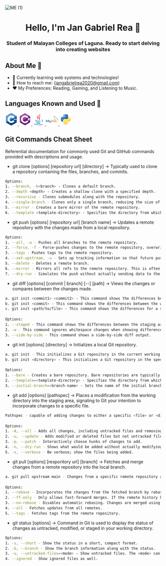 ![ME (1)](https://github.com/SuperficialFlow/SuperficialFlow/assets/154480145/555c6a63-70be-4ad3-a661-8bd76ad0b5d6)
<h1 align="center">Hello, I'm Jan Gabriel Rea 🗿</h1>
<h3 align="center">Student of Malayan Colleges of Laguna. Ready to start delving into creating websites</h3>

## About Me :bookmark_tabs:
- 🥶 Currently learning web systems and technologies!
- 📖 How to reach me: (jangabrielrea2020@gmail.com)
- ❤️ My Preferences: Reading, Gaming, and Listening to Music.

## Languages Known and Used 📕
<p align="left"> <a href="https://www.w3schools.com/cpp/" target="_blank" rel="noreferrer"> <img src="https://raw.githubusercontent.com/devicons/devicon/master/icons/cplusplus/cplusplus-original.svg" alt="cplusplus" width="40" height="40"/> </a> <a href="https://www.w3schools.com/cs/" target="_blank" rel="noreferrer"> <img src="https://raw.githubusercontent.com/devicons/devicon/master/icons/csharp/csharp-original.svg" alt="csharp" width="40" height="40"/> </a> <a href="https://www.java.com" target="_blank" rel="noreferrer"> <img src="https://raw.githubusercontent.com/devicons/devicon/master/icons/java/java-original.svg" alt="java" width="40" height="40"/> </a> <a href="https://www.mysql.com/" target="_blank" rel="noreferrer"> <img src="https://raw.githubusercontent.com/devicons/devicon/master/icons/mysql/mysql-original-wordmark.svg" alt="mysql" width="40" height="40"/> </a> <a href="https://www.python.org" target="_blank" rel="noreferrer"> <img src="https://raw.githubusercontent.com/devicons/devicon/master/icons/python/python-original.svg" alt="python" width="40" height="40"/> </a> </p>

## Git Commands Cheat Sheet 
Referential documentation for commonly used Git and GitHub commands provided with descriptions and usage.

- git clone [options] [repository url] [directory] -> Typically used to clone a repository containing the files, branches, and commits.
```bash
Options:
1. --branch, -b<branch> - Clones a default branch.
2. --depth <depth> - Creates a shallow clone with a specified depth.
3. --recursive - Clones submodules along with the repository.
4. --single-branch - Clones only a single branch, reducing the size of the clone. Useful for large repositories.
5. --mirror - Creates a bare mirror of the remote repository.
6. --template <template-directory> - Specifies the directory from which templates will be used.
```
- git push [options] [repository url] [branch name] -> Updates a remote repository with the changes made from a local repository. 
```bash
Options:
1. --all, -a - Pushes all branches to the remote repository.
2. --force, -f - Force-pushes changes to the remote repository, overwriting its history.
3. --tags - Pushes tags to the remote repository.
4. --set-upstream, -u - Sets up tracking information so that future pushes can be done without specifying the remote and branch.
5. --delete - Deletes a remote branch.
6. --mirror - Mirrors all refs to the remote repository. This is often used for creating a backup.
7. --dry-run - Simulates the push without actually sending data to the remote repository.
```
- git diff [options] [commit | branch] [--] [path] -> Views the changes or compares between the changes made. 
```bash
a. git init <commit1> <commit2> - This command shows the differences between two specific commits.
b. git init <commit> - This command shows the differences between the working directory and a specific commit.
c. git init <path/to/file> - This command shows the differences for a specific file or directory.

Options:
1. --staged - This command shows the differences between the staging area and the last commit.
2. -w - This command ignores whitespace changes when showing differences.
3. --side-by-side - This command shows a side-by-side diff output.

```
- git init [options] [directory] -> Initializes a local Git repository.
```bash
a. git init - This initializes a Git repository in the current working directory.
b. git init <directory> - This initializes a Git repository in the specified directory.

Options:
1. --bare - Creates a bare repository. Bare repositories are typically used as central repositories.
2. --template=<template-directory> - Specifies the directory from which templates will be used.
3. --initial-branch=<branch-name> - Sets the name of the initial branch. Useful if you want to start with a branch name other than the default master.
```
- git add [options] [pathspec] ->  Places a modification from the working directory into the staging area, signaling to Git your intention to incorporate changes to a specific file.
```bash
Pathspec - capable of adding changes to either a specific <file> or <directory>.

Options:
1. -A, --all - Adds all changes, including untracked files and removing files that are no longer present.
2. -u, --update - Adds modified or deleted files but not untracked files.
3. -p, --patch - Interactively choose hunks of changes to add.
4. -n, --dry-run - Shows what would be added without actually modifying the index.
5. -v, --verbose - Be verbose; show the files being added.
```
- git pull [options] [resporitory url] [branch] -> Fetches and merge changes from a remote repository into the local branch. 
```bash
a. git pull upstream main - Changes from a specific remote repository and branch.

Options:
1. --rebase - Incorporates the changes from the fetched branch by rebasing the current branch.
2. --ff-only - Only allows fast-forward merges. If the remote history has diverged, the pull is aborted.
3. --no-rebase - Disables automatic rebasing. Changes are merged using the default merge strategy.
4. --all - Fetches updates from all remotes.
5. --tags - Fetches tags from the remote repository.
```
- git status [options] -> Command in Git is used to display the status of changes as untracked, modified, or staged in your working directory. 
```bash
Options:
1. -s, --short - Show the status in a short, compact format.
2. -b, --branch - Show the branch information along with the status.
3. -u, --untracked-files=<mode> - Show untracked files. The <mode> can be no (default), normal, or all.
4. --ignored - Show ignored files as well.
```